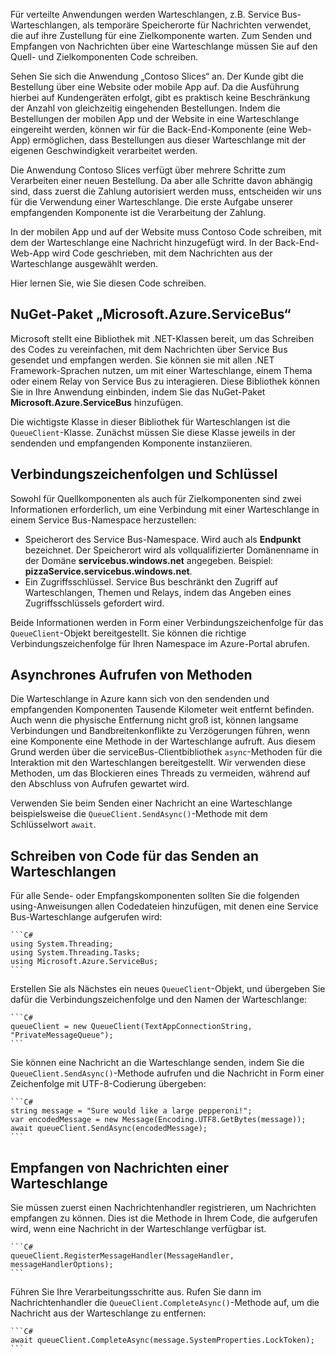 Für verteilte Anwendungen werden Warteschlangen, z.B. Service Bus-Warteschlangen, als temporäre Speicherorte für Nachrichten verwendet, die auf ihre Zustellung für eine Zielkomponente warten. Zum Senden und Empfangen von Nachrichten über eine Warteschlange müssen Sie auf den Quell- und Zielkomponenten Code schreiben.

Sehen Sie sich die Anwendung „Contoso Slices“ an. Der Kunde gibt die Bestellung über eine Website oder mobile App auf. Da die Ausführung hierbei auf Kundengeräten erfolgt, gibt es praktisch keine Beschränkung der Anzahl von gleichzeitig eingehenden Bestellungen. Indem die Bestellungen der mobilen App und der Website in eine Warteschlange eingereiht werden, können wir für die Back-End-Komponente (eine Web-App) ermöglichen, dass Bestellungen aus dieser Warteschlange mit der eigenen Geschwindigkeit verarbeitet werden.

Die Anwendung Contoso Slices verfügt über mehrere Schritte zum Verarbeiten einer neuen Bestellung. Da aber alle Schritte davon abhängig sind, dass zuerst die Zahlung autorisiert werden muss, entscheiden wir uns für die Verwendung einer Warteschlange. Die erste Aufgabe unserer empfangenden Komponente ist die Verarbeitung der Zahlung.

In der mobilen App und auf der Website muss Contoso Code schreiben, mit dem der Warteschlange eine Nachricht hinzugefügt wird. In der Back-End-Web-App wird Code geschrieben, mit dem Nachrichten aus der Warteschlange ausgewählt werden.

Hier lernen Sie, wie Sie diesen Code schreiben.

## <a name="the-microsoftazureservicebus-nuget-package"></a>NuGet-Paket „Microsoft.Azure.ServiceBus“

Microsoft stellt eine Bibliothek mit .NET-Klassen bereit, um das Schreiben des Codes zu vereinfachen, mit dem Nachrichten über Service Bus gesendet und empfangen werden. Sie können sie mit allen .NET Framework-Sprachen nutzen, um mit einer Warteschlange, einem Thema oder einem Relay von Service Bus zu interagieren. Diese Bibliothek können Sie in Ihre Anwendung einbinden, indem Sie das NuGet-Paket **Microsoft.Azure.ServiceBus** hinzufügen.

Die wichtigste Klasse in dieser Bibliothek für Warteschlangen ist die `QueueClient`-Klasse. Zunächst müssen Sie diese Klasse jeweils in der sendenden und empfangenden Komponente instanziieren.

## <a name="connection-strings-and-keys"></a>Verbindungszeichenfolgen und Schlüssel

Sowohl für Quellkomponenten als auch für Zielkomponenten sind zwei Informationen erforderlich, um eine Verbindung mit einer Warteschlange in einem Service Bus-Namespace herzustellen:

- Speicherort des Service Bus-Namespace. Wird auch als **Endpunkt** bezeichnet. Der Speicherort wird als vollqualifizierter Domänenname in der Domäne **servicebus.windows.net** angegeben. Beispiel: **pizzaService.servicebus.windows.net**.
- Ein Zugriffsschlüssel. Service Bus beschränkt den Zugriff auf Warteschlangen, Themen und Relays, indem das Angeben eines Zugriffsschlüssels gefordert wird.

Beide Informationen werden in Form einer Verbindungszeichenfolge für das `QueueClient`-Objekt bereitgestellt. Sie können die richtige Verbindungszeichenfolge für Ihren Namespace im Azure-Portal abrufen.

## <a name="calling-methods-asynchronously"></a>Asynchrones Aufrufen von Methoden

Die Warteschlange in Azure kann sich von den sendenden und empfangenden Komponenten Tausende Kilometer weit entfernt befinden. Auch wenn die physische Entfernung nicht groß ist, können langsame Verbindungen und Bandbreitenkonflikte zu Verzögerungen führen, wenn eine Komponente eine Methode in der Warteschlange aufruft. Aus diesem Grund werden über die serviceBus-Clientbibliothek `async`-Methoden für die Interaktion mit den Warteschlangen bereitgestellt. Wir verwenden diese Methoden, um das Blockieren eines Threads zu vermeiden, während auf den Abschluss von Aufrufen gewartet wird.

Verwenden Sie beim Senden einer Nachricht an eine Warteschlange beispielsweise die `QueueClient.SendAsync()`-Methode mit dem Schlüsselwort `await`.

## <a name="write-code-that-sends-to-queues"></a>Schreiben von Code für das Senden an Warteschlangen 

Für alle Sende- oder Empfangskomponenten sollten Sie die folgenden using-Anweisungen allen Codedateien hinzufügen, mit denen eine Service Bus-Warteschlange aufgerufen wird:

    ```C#
    using System.Threading;
    using System.Threading.Tasks;
    using Microsoft.Azure.ServiceBus;
    ```

Erstellen Sie als Nächstes ein neues `QueueClient`-Objekt, und übergeben Sie dafür die Verbindungszeichenfolge und den Namen der Warteschlange:

    ```C#
    queueClient = new QueueClient(TextAppConnectionString, "PrivateMessageQueue");
    ```

Sie können eine Nachricht an die Warteschlange senden, indem Sie die `QueueClient.SendAsync()`-Methode aufrufen und die Nachricht in Form einer Zeichenfolge mit UTF-8-Codierung übergeben:

    ```C#
    string message = "Sure would like a large pepperoni!";
    var encodedMessage = new Message(Encoding.UTF8.GetBytes(message));
    await queueClient.SendAsync(encodedMessage);
    ```

## <a name="receive-messages-from-queue"></a>Empfangen von Nachrichten einer Warteschlange

Sie müssen zuerst einen Nachrichtenhandler registrieren, um Nachrichten empfangen zu können. Dies ist die Methode in Ihrem Code, die aufgerufen wird, wenn eine Nachricht in der Warteschlange verfügbar ist.

    ```C#
    queueClient.RegisterMessageHandler(MessageHandler, messageHandlerOptions);
    ```

Führen Sie Ihre Verarbeitungsschritte aus. Rufen Sie dann im Nachrichtenhandler die `QueueClient.CompleteAsync()`-Methode auf, um die Nachricht aus der Warteschlange zu entfernen:

    ```C#
    await queueClient.CompleteAsync(message.SystemProperties.LockToken);
    ```
    